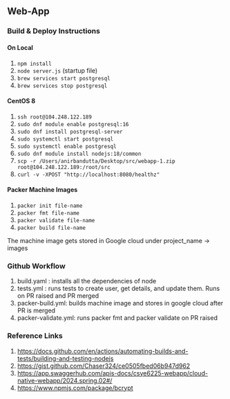 ## Web-App

### Build & Deploy Instructions

#### On Local

1. `npm install`
2. `node server.js` (startup file)
3. `brew services start postgresql`
4. `brew services stop postgresql`

#### CentOS 8

1. `ssh root@104.248.122.189`
2. `sudo dnf module enable postgresql:16`
3. `sudo dnf install postgresql-server`
4. `sudo systemctl start postgresql`
5. `sudo systemctl enable postgresql`
6. `sudo dnf module install nodejs:18/common`
7. `scp -r /Users/anirbandutta/Desktop/src/webapp-1.zip root@104.248.122.189:/root/src`
8. `curl -v -XPOST "http://localhost:8080/healthz"`

#### Packer Machine Images

1. `packer init file-name`
2. `packer fmt file-name`
3. `packer validate file-name`
4. `packer build file-name`

The machine image gets stored in Google cloud under project_name -> images

### Github Workflow

1. build.yaml : installs all the dependencies of node
2. tests.yml : runs tests to create user, get details, and update them. Runs on PR raised and PR merged
3. packer-build.yml: builds machine image and stores in google cloud after PR is merged
4. packer-validate.yml: runs packer fmt and packer validate on PR raised

### Reference Links

1. https://docs.github.com/en/actions/automating-builds-and-tests/building-and-testing-nodejs
2. https://gist.github.com/Chaser324/ce0505fbed06b947d962
3. https://app.swaggerhub.com/apis-docs/csye6225-webapp/cloud-native-webapp/2024.spring.02#/
4. https://www.npmjs.com/package/bcrypt
